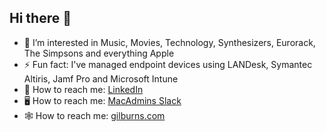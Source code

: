 ## Hi there 👋

- 👀 I’m interested in Music, Movies, Technology, Synthesizers, Eurorack, The Simpsons and everything Apple
- ⚡ Fun fact: I've managed endpoint devices using LANDesk, Symantec Altiris, Jamf Pro and Microsoft Intune
- 🔗 How to reach me: [LinkedIn](https://www.linkedin.com/in/gilburns)
- 🖥 How to reach me: [MacAdmins Slack](https://macadmins.slack.com/team/U069Z4N5Q)
- 🕸 How to reach me: [gilburns.com](https://gilburns.com)

<!--
**gilburns/gilburns** is a ✨ _special_ ✨ repository because its `README.md` (this file) appears on your GitHub profile.

Here are some ideas to get you started:

- 🔭 I’m currently working on ...
- 🌱 I’m currently learning ...
- 👯 I’m looking to collaborate on ...
- 🤔 I’m looking for help with ...
- 💬 Ask me about ...
- 📫 How to reach me: ...
- 😄 Pronouns: ...
- ⚡ Fun fact: ...
-->
